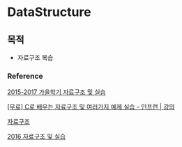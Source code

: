 # DataStructure

## 목적
- 자료구조 복습

### Reference

[2015-2017 가을학기 자료구조 및 실습](https://www.youtube.com/playlist?list=PL52K_8WQO5oXIATx2vcTvqwxXxoGxxsIz)

[[무료] C로 배우는 자료구조 및 여러가지 예제 실습 - 인프런 | 강의](https://www.inflearn.com/course/c%EB%A1%9C-%EB%B0%B0%EC%9A%B0%EB%8A%94-%EC%9E%90%EB%A3%8C%EA%B5%AC%EC%A1%B0-%EB%B0%8F-%EC%97%AC%EB%9F%AC%EA%B0%80%EC%A7%80-%EC%98%88%EC%A0%9C-%EC%8B%A4%EC%8A%B5#curriculum)

[자료구조](http://www.kocw.net/home/cview.do?cid=a2cb71317f987a7c)

[2016 자료구조 및 실습](http://alg.pknu.ac.kr/c/oldlectures/datastr2016)
